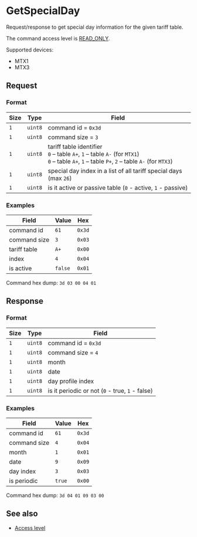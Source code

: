 # GetSpecialDay

Request/response to get special day information for the given tariff table.

The command access level is [READ_ONLY](../basics.md#command-access-level).

Supported devices:
- MTX1
- MTX3


## Request

### Format

| Size | Type    | Field                                                                                                                                                |
| ---- | ------- | ---------------------------------------------------------------------------------------------------------------------------------------------------- |
| `1`  | `uint8` | command id = `0x3d`                                                                                                                                  |
| `1`  | `uint8` | command size = `3`                                                                                                                                   |
| `1`  | `uint8` | tariff table identifier <br/> `0` – table `A+`, `1` – table `A-` (for `MTX1`)</br> `0` – table `A+`, `1` – table `P+`, `2` – table `A-` (for `MTX3`) |
| `1`  | `uint8` | special day index in a list of all tariff special days (max `26`)                                                                                    |
| `1`  | `uint8` | is it active or passive table (`0` - active, `1` - passive)                                                                                          |

### Examples

| Field        | Value   | Hex    |
| ------------ | ------- | ------ |
| command id   | `61`    | `0x3d` |
| command size | `3`     | `0x03` |
| tariff table | `A+`    | `0x00` |
| index        | `4`     | `0x04` |
| is active    | `false` | `0x01` |

Command hex dump: `3d 03 00 04 01`


## Response

### Format

| Size | Type    | Field                                           |
| ---- | ------- | ----------------------------------------------- |
| `1`  | `uint8` | command id = `0x3d`                             |
| `1`  | `uint8` | command size = `4`                              |
| `1`  | `uint8` | month                                           |
| `1`  | `uint8` | date                                            |
| `1`  | `uint8` | day profile index                               |
| `1`  | `uint8` | is it periodic or not (`0` - true, `1` - false) |

### Examples

| Field        | Value  | Hex    |
| ------------ | ------ | ------ |
| command id   | `61`   | `0x3d` |
| command size | `4`    | `0x04` |
| month        | `1`    | `0x01` |
| date         | `9`    | `0x09` |
| day index    | `3`    | `0x03` |
| is periodic  | `true` | `0x00` |

Command hex dump: `3d 04 01 09 03 00`


## See also

* [Access level](../basics.md#command-access-level)

